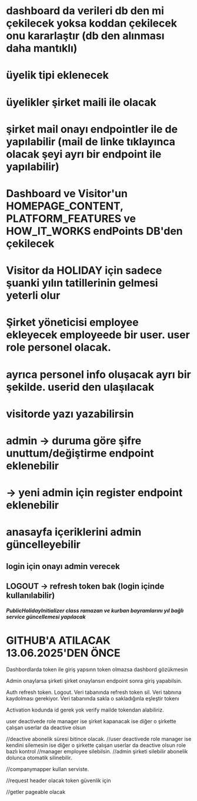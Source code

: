 # dashboard da verileri db den mi çekilecek yoksa koddan çekilecek onu kararlaştır (db den alınması daha mantıklı)

# üyelik tipi eklenecek

# üyelikler şirket maili ile olacak
# şirket mail onayı endpointler ile de yapılabilir (mail de linke tıklayınca olacak şeyi ayrı bir endpoint ile yapılabilir)

# Dashboard ve Visitor'un HOMEPAGE_CONTENT, PLATFORM_FEATURES ve HOW_IT_WORKS endPoints DB'den çekilecek
# Visitor da HOLIDAY için sadece şuanki yılın tatillerinin gelmesi yeterli olur

# Şirket yöneticisi employee ekleyecek employeede bir user. user role personel olacak.
# ayrıca personel info oluşacak ayrı bir şekilde. userid den ulaşılacak

# visitorde yazı yazabilirsin

# admin -> duruma göre şifre unuttum/değiştirme endpoint eklenebilir
#       -> yeni admin için register endpoint eklenebilir

# anasayfa içeriklerini admin güncelleyebilir

## login için onayı admin verecek
## LOGOUT -> refresh token bak (login içinde kullanılabilir)

##### PublicHolidayInitializer class ramazan ve kurban bayramlarını yıl bağlı service güncellemesi yapılacak

# GITHUB'A ATILACAK 13.06.2025'DEN ÖNCE

Dashbordlarda token ile giriş yapsınn token olmazsa dashbord gözükmesin

Admin onaylarsa şirketi şirket onaylansın endpoint sonra giriş yapabilsin.

Auth refresh token. Logout.  Veri tabanında refresh token sil. Veri tabnına kaydolması gerekiyor. Veri tabanında sakla o sakladığınla eşleştir tokenı

Activation kodunda id gerek yok verify mailde tokendan alabiliriz.

user deactivede role manager ise şirket kapanacak ise diğer o şirkette çalışan userlar da deactive olsun

//deactive abonelik süresi bitince olacak.
//user deactivede role manager ise kendini silemesin ise diğer o şirkette çalışan userlar da deactive olsun role bazlı kontrol
//manager employee silebilsin.
//admin şirketi silebilir abonelik dolunca otomatik silinebilir.

//companymapper kullan serviste.

//request header olacak token güvenlik için

//getler pageable olacak